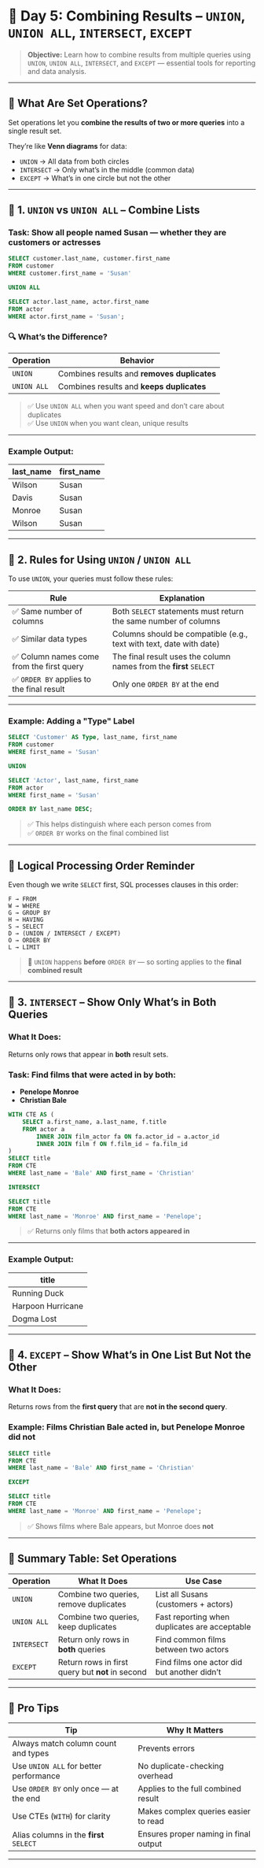 # 📝 Day 5: Combining Results – `UNION`, `UNION ALL`, `INTERSECT`, `EXCEPT`

> **Objective:** Learn how to combine results from multiple queries using `UNION`, `UNION ALL`, `INTERSECT`, and `EXCEPT` — essential tools for reporting and data analysis.

---

## 🧠 What Are Set Operations?

Set operations let you **combine the results of two or more queries** into a single result set.

They’re like **Venn diagrams** for data:
- `UNION` → All data from both circles
- `INTERSECT` → Only what’s in the middle (common data)
- `EXCEPT` → What’s in one circle but not the other

---

## 🧩 1. `UNION` vs `UNION ALL` – Combine Lists

### Task: Show all people named **Susan** — whether they are customers or actresses

```sql
SELECT customer.last_name, customer.first_name
FROM customer
WHERE customer.first_name = 'Susan'

UNION ALL

SELECT actor.last_name, actor.first_name
FROM actor
WHERE actor.first_name = 'Susan';
```

### 🔍 What’s the Difference?

| Operation | Behavior |
|---------|----------|
| `UNION` | Combines results and **removes duplicates** |
| `UNION ALL` | Combines results and **keeps duplicates** |

> ✅ Use `UNION ALL` when you want speed and don’t care about duplicates  
> ✅ Use `UNION` when you want clean, unique results

---

### Example Output:

| last_name | first_name |
|-----------|------------|
| Wilson    | Susan      |
| Davis     | Susan      |
| Monroe    | Susan      |
| Wilson    | Susan      | ← duplicate (only removed if using `UNION`)

---

## 🧩 2. Rules for Using `UNION` / `UNION ALL`

To use `UNION`, your queries must follow these rules:

| Rule | Explanation |
|------|-------------|
| ✅ Same number of columns | Both `SELECT` statements must return the same number of columns |
| ✅ Similar data types | Columns should be compatible (e.g., text with text, date with date) |
| ✅ Column names come from the first query | The final result uses the column names from the **first** `SELECT` |
| ✅ `ORDER BY` applies to the final result | Only one `ORDER BY` at the end |

---

### Example: Adding a "Type" Label

```sql
SELECT 'Customer' AS Type, last_name, first_name
FROM customer
WHERE first_name = 'Susan'

UNION

SELECT 'Actor', last_name, first_name
FROM actor
WHERE first_name = 'Susan'

ORDER BY last_name DESC;
```

> ✅ This helps distinguish where each person comes from  
> ✅ `ORDER BY` works on the final combined list

---

## 🧠 Logical Processing Order Reminder

Even though we write `SELECT` first, SQL processes clauses in this order:

```
F → FROM
W → WHERE
G → GROUP BY
H → HAVING
S → SELECT
D → (UNION / INTERSECT / EXCEPT)
O → ORDER BY
L → LIMIT
```

> 🔑 `UNION` happens **before** `ORDER BY` — so sorting applies to the **final combined result**

---

## 🧩 3. `INTERSECT` – Show Only What’s in Both Queries

### What It Does:
Returns only rows that appear in **both** result sets.

### Task: Find films that were acted in by **both**:
- **Penelope Monroe**
- **Christian Bale**

```sql
WITH CTE AS (
    SELECT a.first_name, a.last_name, f.title
    FROM actor a
        INNER JOIN film_actor fa ON fa.actor_id = a.actor_id
        INNER JOIN film f ON f.film_id = fa.film_id
)
SELECT title
FROM CTE
WHERE last_name = 'Bale' AND first_name = 'Christian'

INTERSECT

SELECT title
FROM CTE
WHERE last_name = 'Monroe' AND first_name = 'Penelope';
```

> ✅ Returns only films that **both actors appeared in**

---

### Example Output:

| title |
|-------|
| Running Duck |
| Harpoon Hurricane |
| Dogma Lost |

---

## 🧩 4. `EXCEPT` – Show What’s in One List But Not the Other

### What It Does:
Returns rows from the **first query** that are **not in the second query**.

### Example: Films Christian Bale acted in, but Penelope Monroe did not

```sql
SELECT title
FROM CTE
WHERE last_name = 'Bale' AND first_name = 'Christian'

EXCEPT

SELECT title
FROM CTE
WHERE last_name = 'Monroe' AND first_name = 'Penelope';
```

> ✅ Shows films where Bale appears, but Monroe does **not**

---

## 📌 Summary Table: Set Operations

| Operation | What It Does | Use Case |
|----------|---------------|----------|
| `UNION` | Combine two queries, remove duplicates | List all Susans (customers + actors) |
| `UNION ALL` | Combine two queries, keep duplicates | Fast reporting when duplicates are acceptable |
| `INTERSECT` | Return only rows in **both** queries | Find common films between two actors |
| `EXCEPT` | Return rows in first query but **not** in second | Find films one actor did but another didn’t |

---

## 🧠 Pro Tips

| Tip | Why It Matters |
|-----|----------------|
| Always match column count and types | Prevents errors |
| Use `UNION ALL` for better performance | No duplicate-checking overhead |
| Use `ORDER BY` only once — at the end | Applies to the full combined result |
| Use CTEs (`WITH`) for clarity | Makes complex queries easier to read |
| Alias columns in the **first** `SELECT` | Ensures proper naming in final output |

---
